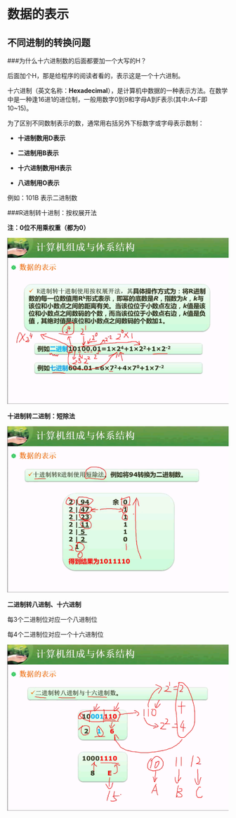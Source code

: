 # 数据的表示
## 不同进制的转换问题

###为什么十六进制数的后面都要加一个大写的H？

后面加个H，那是给程序的阅读者看的，表示这是一个十六进制。

十六进制（英文名称：**Hexadecimal**），是计算机中数据的一种表示方法。在数学中是一种逢16进1的进位制，一般用数字0到9和字母A到F表示(其中:A~F即10~15)。

为了区别不同数制表示的数，通常用右括另外下标数字或字母表示数制：

* **十进制数用D表示**

* **二进制用B表示**

* **十六进制数用H表示**

* **八进制用O表示**

例如：101B 表示二进制数

###R进制转十进制：按权展开法

**注：0位不用乘权重（都为0）**

![](/imgs/1.2.1-1R进制转十进制.png)

**十进制转二进制：短除法**

![](/imgs/1.2.1-2十进制转二进制.png)

**二进制转八进制、十六进制**

每3个二进制位对应一个八进制位

每4个二进制位对应一个十六进制位

![](/imgs/1.2.1-3二进制转八和十六进制.png)

